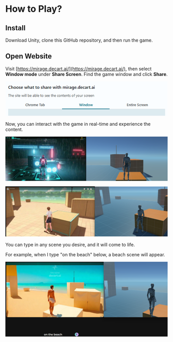 # How to Play?

## Install

Download Unity, clone this GitHub repository, and then run the game.

## Open Website

Visit [https://mirage.decart.ai/](https://mirage.decart.ai/), then select **Window mode** under **Share Screen**. Find the game window and click **Share**.

![alt text](image.png)

Now, you can interact with the game in real-time and experience the content.

![alt text](image-2.png)

![alt text](image-1.png)

You can type in any scene you desire, and it will come to life.

For example, when I type "on the beach" below, a beach scene will appear.

![alt text](image-3.png)